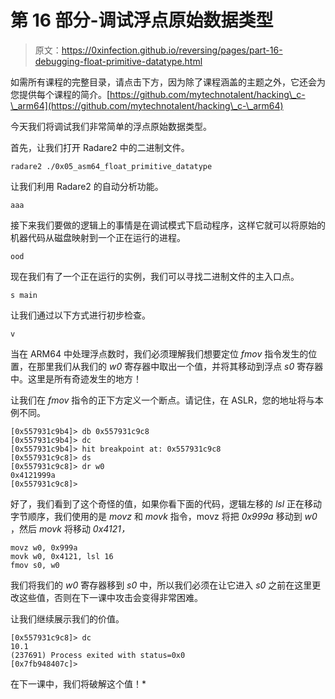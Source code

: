 # 第 16 部分-调试浮点原始数据类型

> 原文：<https://0xinfection.github.io/reversing/pages/part-16-debugging-float-primitive-datatype.html>

如需所有课程的完整目录，请点击下方，因为除了课程涵盖的主题之外，它还会为您提供每个课程的简介。[https://github.com/mytechnotalent/hacking\_c-\_arm64](https://github.com/mytechnotalent/hacking\_c-\_arm64)

今天我们将调试我们非常简单的浮点原始数据类型。

首先，让我们打开 Radare2 中的二进制文件。

```
radare2 ./0x05_asm64_float_primitive_datatype

```

让我们利用 Radare2 的自动分析功能。

```
aaa

```

接下来我们要做的逻辑上的事情是在调试模式下启动程序，这样它就可以将原始的机器代码从磁盘映射到一个正在运行的进程。

```
ood

```

现在我们有了一个正在运行的实例，我们可以寻找二进制文件的主入口点。

```
s main

```

让我们通过以下方式进行初步检查。

```
v

```

当在 ARM64 中处理浮点数时，我们必须理解我们想要定位 *fmov* 指令发生的位置，在那里我们从我们的 *w0* 寄存器中取出一个值，并将其移动到浮点 *s0* 寄存器中。这里是所有奇迹发生的地方！

让我们在 *fmov* 指令的正下方定义一个断点。请记住，在 ASLR，您的地址将与本例不同。

```
[0x557931c9b4]> db 0x557931c9c8
[0x557931c9b4]> dc
[0x557931c9b4]> hit breakpoint at: 0x557931c9c8
[0x557931c9c8]> ds
[0x557931c9c8]> dr w0
0x4121999a
[0x557931c9c8]>

```

好了，我们看到了这个奇怪的值，如果你看下面的代码，逻辑左移的 *lsl* 正在移动字节顺序，我们使用的是 *movz* 和 *movk* 指令，movz 将把 *0x999a* 移动到 *w0* ，然后 *movk* 将移动 *0x4121，*

```
movz w0, 0x999a
movk w0, 0x4121, lsl 16
fmov s0, w0

```

我们将我们的 *w0* 寄存器移到 *s0* 中，所以我们必须在让它进入 *s0* 之前在这里更改这些值，否则在下一课中攻击会变得非常困难。

让我们继续展示我们的价值。

```
[0x557931c9c8]> dc
10.1
(237691) Process exited with status=0x0
[0x7fb948407c]>

```

在下一课中，我们将破解这个值！*